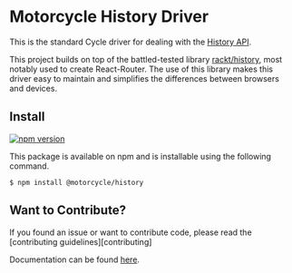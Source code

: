 # Motorcycle History Driver

This is the standard Cycle driver for dealing with the [History API](https://developer.mozilla.org/en-US/docs/Web/API/History_API).

This project builds on top of the battled-tested library [rackt/history](https://github.com/rackt/history), most notably used to create React-Router. The use of this library makes this driver easy to maintain and simplifies the differences between browsers and devices.

## Install
[![npm version](https://badge.fury.io/js/%40motorcycle%2Fhistory.svg)](https://badge.fury.io/js/%40motorcycle%2Fhistory)

This package is available on npm and is installable using the following command.
```
$ npm install @motorcycle/history
```

## Want to Contribute?

If you found an issue or want to contribute code, please read
the [contributing guidelines][contributing]

Documentation can be found  [here](https://github.com/motorcyclejs/motorcycle-history/tree/master/docs/).
